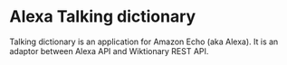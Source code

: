 Alexa Talking dictionary
========================

Talking dictionary is an application for Amazon Echo (aka Alexa).
It is an adaptor between Alexa API and Wiktionary REST API.
